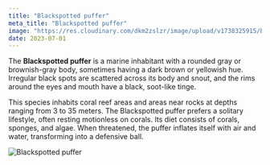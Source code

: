```yaml
---
title: "Blackspotted puffer"
meta_title: "Blackspotted puffer"
image: "https://res.cloudinary.com/dkm2zslzr/image/upload/v1738325915/Blackspotted_Puffer_qdmeja.png"
date: 2023-07-01
---
```

The **Blackspotted puffer** is a marine inhabitant with a rounded gray or brownish-gray body, sometimes having a dark brown or yellowish hue. Irregular black spots are scattered across its body and snout, and the rims around the eyes and mouth have a black, soot-like tinge.

This species inhabits coral reef areas and areas near rocks at depths ranging from 3 to 35 meters. The Blackspotted puffer prefers a solitary lifestyle, often resting motionless on corals. Its diet consists of corals, sponges, and algae. When threatened, the puffer inflates itself with air and water, transforming into a defensive ball.

![Blackspotted puffer](https://res.cloudinary.com/dkm2zslzr/image/upload/v1738325919/Blackspotted_Puffer_2_lg6ff9.png "Blackspotted puffer")